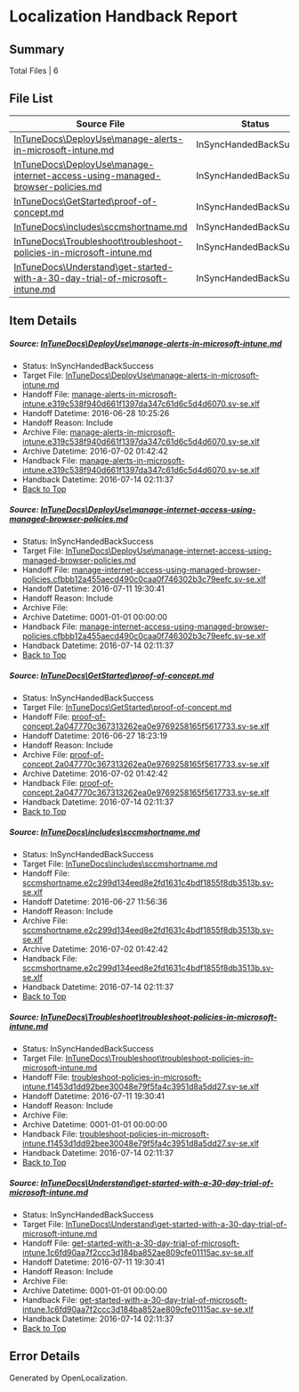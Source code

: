 # <a name='report-top'></a> Localization Handback Report

## Summary
 Total Files | 6

## File List
 Source File | Status | Details 
 ----------- | ------ | ------- 
 [InTuneDocs\DeployUse\manage-alerts-in-microsoft-intune.md](https://github.com/Microsoft/IntuneDocs-pr/blob/f33a86c51320c75ce74d20e0cac2b9581990ecec/InTuneDocs/DeployUse/manage-alerts-in-microsoft-intune.md) | InSyncHandedBackSuccess | [Details](#bfea7213f67b55807045bfd8b29fdb083b841a5664)
 [InTuneDocs\DeployUse\manage-internet-access-using-managed-browser-policies.md](https://github.com/Microsoft/IntuneDocs-pr/blob/2df44199ecd904dcfb6774a942244338c1384186/InTuneDocs/DeployUse/manage-internet-access-using-managed-browser-policies.md) | InSyncHandedBackSuccess | [Details](#c4462af584d54225084159dfa35f5e1d07c3639768)
 [InTuneDocs\GetStarted\proof-of-concept.md](https://github.com/Microsoft/IntuneDocs-pr/blob/d82d0ae4820d2e2141848235b8741abccaec3bc6/InTuneDocs/GetStarted/proof-of-concept.md) | InSyncHandedBackSuccess | [Details](#4c01b7cec6474153fcea465fc050ac419ca2eec5527)
 [InTuneDocs\includes\sccmshortname.md](https://github.com/Microsoft/IntuneDocs-pr/blob/56ab8c21f7da490c3bf0d541c7026e2ed84926dd/InTuneDocs/includes/sccmshortname.md) | InSyncHandedBackSuccess | [Details](#cad3187986387bfe5f86110f478472b563645089614)
 [InTuneDocs\Troubleshoot\troubleshoot-policies-in-microsoft-intune.md](https://github.com/Microsoft/IntuneDocs-pr/blob/ac3417781df0a5b092a70620aa7343849b1e8c82/InTuneDocs/Troubleshoot/troubleshoot-policies-in-microsoft-intune.md) | InSyncHandedBackSuccess | [Details](#3ac6b06b7eb85503786b4d8b0b9bd2a30d2a15e61165)
 [InTuneDocs\Understand\get-started-with-a-30-day-trial-of-microsoft-intune.md](https://github.com/Microsoft/IntuneDocs-pr/blob/4af13629986e7cef814104f3d1f298eb2be240ac/InTuneDocs/Understand/get-started-with-a-30-day-trial-of-microsoft-intune.md) | InSyncHandedBackSuccess | [Details](#26ecc3dfe8816da9f30829901d929af53b1bedc01177)

## Item Details
##### <a name='bfea7213f67b55807045bfd8b29fdb083b841a5664'></a> Source: [InTuneDocs\DeployUse\manage-alerts-in-microsoft-intune.md](https://github.com/Microsoft/IntuneDocs-pr/blob/f33a86c51320c75ce74d20e0cac2b9581990ecec/InTuneDocs/DeployUse/manage-alerts-in-microsoft-intune.md)
* Status: InSyncHandedBackSuccess
* Target File: [InTuneDocs\DeployUse\manage-alerts-in-microsoft-intune.md](https://github.com/Microsoft/IntuneDocs-pr.sv-se/blob/25dc84e1e30992df88ca88d05d7e434315d40484/InTuneDocs/DeployUse/manage-alerts-in-microsoft-intune.md)
* Handoff File: [manage-alerts-in-microsoft-intune.e319c538f940d661f1397da347c61d6c5d4d6070.sv-se.xlf](https://github.com/Microsoft/EM.handoff/blob/03863b1d9e0a1129395d101b8a8226ca349f1ce9/ol-handoff/Microsoft/IntuneDocs-pr.sv-se/master/manage-alerts-in-microsoft-intune.e319c538f940d661f1397da347c61d6c5d4d6070.sv-se.xlf)
* Handoff Datetime: 2016-06-28 10:25:26
* Handoff Reason: Include
* Archive File: [manage-alerts-in-microsoft-intune.e319c538f940d661f1397da347c61d6c5d4d6070.sv-se.xlf](https://github.com/Microsoft/EM.handoff/blob/6647a9fd3b025f6ba1638a28c09bdbdaa19ca091/ol-handoff/Microsoft/IntuneDocs-pr.sv-se/master/archive/manage-alerts-in-microsoft-intune.e319c538f940d661f1397da347c61d6c5d4d6070.sv-se.xlf)
* Archive Datetime: 2016-07-02 01:42:42
* Handback File: [manage-alerts-in-microsoft-intune.e319c538f940d661f1397da347c61d6c5d4d6070.sv-se.xlf](https://github.com/Microsoft/EM.handback/blob/2254045dfc9fa384bb804ff7bb5c32e0a21e9889/ol-handback/Microsoft/IntuneDocs-pr.sv-se/master/manage-alerts-in-microsoft-intune.e319c538f940d661f1397da347c61d6c5d4d6070.sv-se.xlf)
* Handback Datetime: 2016-07-14 02:11:37
* [Back to Top](#report-top)

##### <a name='c4462af584d54225084159dfa35f5e1d07c3639768'></a> Source: [InTuneDocs\DeployUse\manage-internet-access-using-managed-browser-policies.md](https://github.com/Microsoft/IntuneDocs-pr/blob/2df44199ecd904dcfb6774a942244338c1384186/InTuneDocs/DeployUse/manage-internet-access-using-managed-browser-policies.md)
* Status: InSyncHandedBackSuccess
* Target File: [InTuneDocs\DeployUse\manage-internet-access-using-managed-browser-policies.md](https://github.com/Microsoft/IntuneDocs-pr.sv-se/blob/25dc84e1e30992df88ca88d05d7e434315d40484/InTuneDocs/DeployUse/manage-internet-access-using-managed-browser-policies.md)
* Handoff File: [manage-internet-access-using-managed-browser-policies.cfbbb12a455aecd490c0caa0f746302b3c79eefc.sv-se.xlf](https://github.com/Microsoft/EM.handoff/blob/5f96596e1b289dfe1dc8fb4f542966fedc20df30/ol-handoff/Microsoft/IntuneDocs-pr.sv-se/master/manage-internet-access-using-managed-browser-policies.cfbbb12a455aecd490c0caa0f746302b3c79eefc.sv-se.xlf)
* Handoff Datetime: 2016-07-11 19:30:41
* Handoff Reason: Include
* Archive File: 
* Archive Datetime: 0001-01-01 00:00:00
* Handback File: [manage-internet-access-using-managed-browser-policies.cfbbb12a455aecd490c0caa0f746302b3c79eefc.sv-se.xlf](https://github.com/Microsoft/EM.handback/blob/2254045dfc9fa384bb804ff7bb5c32e0a21e9889/ol-handback/Microsoft/IntuneDocs-pr.sv-se/master/manage-internet-access-using-managed-browser-policies.cfbbb12a455aecd490c0caa0f746302b3c79eefc.sv-se.xlf)
* Handback Datetime: 2016-07-14 02:11:37
* [Back to Top](#report-top)

##### <a name='4c01b7cec6474153fcea465fc050ac419ca2eec5527'></a> Source: [InTuneDocs\GetStarted\proof-of-concept.md](https://github.com/Microsoft/IntuneDocs-pr/blob/d82d0ae4820d2e2141848235b8741abccaec3bc6/InTuneDocs/GetStarted/proof-of-concept.md)
* Status: InSyncHandedBackSuccess
* Target File: [InTuneDocs\GetStarted\proof-of-concept.md](https://github.com/Microsoft/IntuneDocs-pr.sv-se/blob/25dc84e1e30992df88ca88d05d7e434315d40484/InTuneDocs/GetStarted/proof-of-concept.md)
* Handoff File: [proof-of-concept.2a047770c367313262ea0e9769258165f5617733.sv-se.xlf](https://github.com/Microsoft/EM.handoff/blob/60d1a9e0eb3b36a3a8ff7eff1603da74bf3d4944/ol-handoff/Microsoft/IntuneDocs-pr.sv-se/master/proof-of-concept.2a047770c367313262ea0e9769258165f5617733.sv-se.xlf)
* Handoff Datetime: 2016-06-27 18:23:19
* Handoff Reason: Include
* Archive File: [proof-of-concept.2a047770c367313262ea0e9769258165f5617733.sv-se.xlf](https://github.com/Microsoft/EM.handoff/blob/6647a9fd3b025f6ba1638a28c09bdbdaa19ca091/ol-handoff/Microsoft/IntuneDocs-pr.sv-se/master/archive/proof-of-concept.2a047770c367313262ea0e9769258165f5617733.sv-se.xlf)
* Archive Datetime: 2016-07-02 01:42:42
* Handback File: [proof-of-concept.2a047770c367313262ea0e9769258165f5617733.sv-se.xlf](https://github.com/Microsoft/EM.handback/blob/2254045dfc9fa384bb804ff7bb5c32e0a21e9889/ol-handback/Microsoft/IntuneDocs-pr.sv-se/master/proof-of-concept.2a047770c367313262ea0e9769258165f5617733.sv-se.xlf)
* Handback Datetime: 2016-07-14 02:11:37
* [Back to Top](#report-top)

##### <a name='cad3187986387bfe5f86110f478472b563645089614'></a> Source: [InTuneDocs\includes\sccmshortname.md](https://github.com/Microsoft/IntuneDocs-pr/blob/56ab8c21f7da490c3bf0d541c7026e2ed84926dd/InTuneDocs/includes/sccmshortname.md)
* Status: InSyncHandedBackSuccess
* Target File: [InTuneDocs\includes\sccmshortname.md](https://github.com/Microsoft/IntuneDocs-pr.sv-se/blob/25dc84e1e30992df88ca88d05d7e434315d40484/InTuneDocs/includes/sccmshortname.md)
* Handoff File: [sccmshortname.e2c299d134eed8e2fd1631c4bdf1855f8db3513b.sv-se.xlf](https://github.com/Microsoft/EM.handoff/blob/0dd1cdd2bf038c568241ea24f554069c2cedc934/ol-handoff/Microsoft/IntuneDocs-pr.sv-se/master/sccmshortname.e2c299d134eed8e2fd1631c4bdf1855f8db3513b.sv-se.xlf)
* Handoff Datetime: 2016-06-27 11:56:36
* Handoff Reason: Include
* Archive File: [sccmshortname.e2c299d134eed8e2fd1631c4bdf1855f8db3513b.sv-se.xlf](https://github.com/Microsoft/EM.handoff/blob/6647a9fd3b025f6ba1638a28c09bdbdaa19ca091/ol-handoff/Microsoft/IntuneDocs-pr.sv-se/master/archive/sccmshortname.e2c299d134eed8e2fd1631c4bdf1855f8db3513b.sv-se.xlf)
* Archive Datetime: 2016-07-02 01:42:42
* Handback File: [sccmshortname.e2c299d134eed8e2fd1631c4bdf1855f8db3513b.sv-se.xlf](https://github.com/Microsoft/EM.handback/blob/2254045dfc9fa384bb804ff7bb5c32e0a21e9889/ol-handback/Microsoft/IntuneDocs-pr.sv-se/master/sccmshortname.e2c299d134eed8e2fd1631c4bdf1855f8db3513b.sv-se.xlf)
* Handback Datetime: 2016-07-14 02:11:37
* [Back to Top](#report-top)

##### <a name='3ac6b06b7eb85503786b4d8b0b9bd2a30d2a15e61165'></a> Source: [InTuneDocs\Troubleshoot\troubleshoot-policies-in-microsoft-intune.md](https://github.com/Microsoft/IntuneDocs-pr/blob/ac3417781df0a5b092a70620aa7343849b1e8c82/InTuneDocs/Troubleshoot/troubleshoot-policies-in-microsoft-intune.md)
* Status: InSyncHandedBackSuccess
* Target File: [InTuneDocs\Troubleshoot\troubleshoot-policies-in-microsoft-intune.md](https://github.com/Microsoft/IntuneDocs-pr.sv-se/blob/25dc84e1e30992df88ca88d05d7e434315d40484/InTuneDocs/Troubleshoot/troubleshoot-policies-in-microsoft-intune.md)
* Handoff File: [troubleshoot-policies-in-microsoft-intune.f1453d1dd92bee30048e79f5fa4c3951d8a5dd27.sv-se.xlf](https://github.com/Microsoft/EM.handoff/blob/5f96596e1b289dfe1dc8fb4f542966fedc20df30/ol-handoff/Microsoft/IntuneDocs-pr.sv-se/master/troubleshoot-policies-in-microsoft-intune.f1453d1dd92bee30048e79f5fa4c3951d8a5dd27.sv-se.xlf)
* Handoff Datetime: 2016-07-11 19:30:41
* Handoff Reason: Include
* Archive File: 
* Archive Datetime: 0001-01-01 00:00:00
* Handback File: [troubleshoot-policies-in-microsoft-intune.f1453d1dd92bee30048e79f5fa4c3951d8a5dd27.sv-se.xlf](https://github.com/Microsoft/EM.handback/blob/2254045dfc9fa384bb804ff7bb5c32e0a21e9889/ol-handback/Microsoft/IntuneDocs-pr.sv-se/master/troubleshoot-policies-in-microsoft-intune.f1453d1dd92bee30048e79f5fa4c3951d8a5dd27.sv-se.xlf)
* Handback Datetime: 2016-07-14 02:11:37
* [Back to Top](#report-top)

##### <a name='26ecc3dfe8816da9f30829901d929af53b1bedc01177'></a> Source: [InTuneDocs\Understand\get-started-with-a-30-day-trial-of-microsoft-intune.md](https://github.com/Microsoft/IntuneDocs-pr/blob/4af13629986e7cef814104f3d1f298eb2be240ac/InTuneDocs/Understand/get-started-with-a-30-day-trial-of-microsoft-intune.md)
* Status: InSyncHandedBackSuccess
* Target File: [InTuneDocs\Understand\get-started-with-a-30-day-trial-of-microsoft-intune.md](https://github.com/Microsoft/IntuneDocs-pr.sv-se/blob/25dc84e1e30992df88ca88d05d7e434315d40484/InTuneDocs/Understand/get-started-with-a-30-day-trial-of-microsoft-intune.md)
* Handoff File: [get-started-with-a-30-day-trial-of-microsoft-intune.1c6fd90aa7f2ccc3d184ba852ae809cfe01115ac.sv-se.xlf](https://github.com/Microsoft/EM.handoff/blob/5f96596e1b289dfe1dc8fb4f542966fedc20df30/ol-handoff/Microsoft/IntuneDocs-pr.sv-se/master/get-started-with-a-30-day-trial-of-microsoft-intune.1c6fd90aa7f2ccc3d184ba852ae809cfe01115ac.sv-se.xlf)
* Handoff Datetime: 2016-07-11 19:30:41
* Handoff Reason: Include
* Archive File: 
* Archive Datetime: 0001-01-01 00:00:00
* Handback File: [get-started-with-a-30-day-trial-of-microsoft-intune.1c6fd90aa7f2ccc3d184ba852ae809cfe01115ac.sv-se.xlf](https://github.com/Microsoft/EM.handback/blob/2254045dfc9fa384bb804ff7bb5c32e0a21e9889/ol-handback/Microsoft/IntuneDocs-pr.sv-se/master/get-started-with-a-30-day-trial-of-microsoft-intune.1c6fd90aa7f2ccc3d184ba852ae809cfe01115ac.sv-se.xlf)
* Handback Datetime: 2016-07-14 02:11:37
* [Back to Top](#report-top)


## Error Details

Generated by OpenLocalization.
